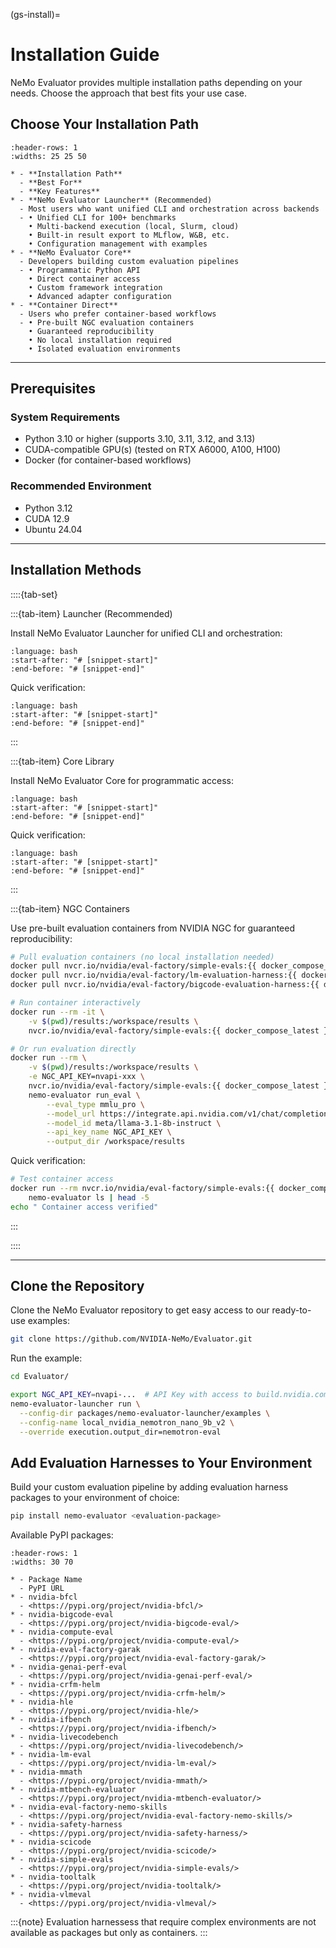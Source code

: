 (gs-install)=
# Installation Guide

NeMo Evaluator provides multiple installation paths depending on your needs. Choose the approach that best fits your use case.

## Choose Your Installation Path

```{list-table} Installation Path Comparison
:header-rows: 1
:widths: 25 25 50

* - **Installation Path**
  - **Best For**
  - **Key Features**
* - **NeMo Evaluator Launcher** (Recommended)
  - Most users who want unified CLI and orchestration across backends
  - • Unified CLI for 100+ benchmarks  
    • Multi-backend execution (local, Slurm, cloud)  
    • Built-in result export to MLflow, W&B, etc.  
    • Configuration management with examples
* - **NeMo Evaluator Core**
  - Developers building custom evaluation pipelines
  - • Programmatic Python API  
    • Direct container access  
    • Custom framework integration  
    • Advanced adapter configuration
* - **Container Direct**
  - Users who prefer container-based workflows
  - • Pre-built NGC evaluation containers  
    • Guaranteed reproducibility  
    • No local installation required  
    • Isolated evaluation environments
```

---

## Prerequisites

### System Requirements

- Python 3.10 or higher (supports 3.10, 3.11, 3.12, and 3.13)
- CUDA-compatible GPU(s) (tested on RTX A6000, A100, H100)
- Docker (for container-based workflows)

### Recommended Environment

- Python 3.12
- CUDA 12.9
- Ubuntu 24.04

---

## Installation Methods


::::{tab-set}

:::{tab-item} Launcher (Recommended)

Install NeMo Evaluator Launcher for unified CLI and orchestration:

```{literalinclude} _snippets/install_launcher.sh
:language: bash
:start-after: "# [snippet-start]"
:end-before: "# [snippet-end]"
```

Quick verification:

```{literalinclude} _snippets/verify_launcher.sh
:language: bash
:start-after: "# [snippet-start]"
:end-before: "# [snippet-end]"
```

:::

:::{tab-item} Core Library

Install NeMo Evaluator Core for programmatic access:

```{literalinclude} _snippets/install_core.sh
:language: bash
:start-after: "# [snippet-start]"
:end-before: "# [snippet-end]"
```

Quick verification:

```{literalinclude} _snippets/verify_core.sh
:language: bash
:start-after: "# [snippet-start]"
:end-before: "# [snippet-end]"
```

:::

:::{tab-item} NGC Containers

Use pre-built evaluation containers from NVIDIA NGC for guaranteed reproducibility:

```bash
# Pull evaluation containers (no local installation needed)
docker pull nvcr.io/nvidia/eval-factory/simple-evals:{{ docker_compose_latest }}
docker pull nvcr.io/nvidia/eval-factory/lm-evaluation-harness:{{ docker_compose_latest }}
docker pull nvcr.io/nvidia/eval-factory/bigcode-evaluation-harness:{{ docker_compose_latest }}
```

```bash
# Run container interactively
docker run --rm -it \
    -v $(pwd)/results:/workspace/results \
    nvcr.io/nvidia/eval-factory/simple-evals:{{ docker_compose_latest }} bash

# Or run evaluation directly
docker run --rm \
    -v $(pwd)/results:/workspace/results \
    -e NGC_API_KEY=nvapi-xxx \
    nvcr.io/nvidia/eval-factory/simple-evals:{{ docker_compose_latest }} \
    nemo-evaluator run_eval \
        --eval_type mmlu_pro \
        --model_url https://integrate.api.nvidia.com/v1/chat/completions \
        --model_id meta/llama-3.1-8b-instruct \
        --api_key_name NGC_API_KEY \
        --output_dir /workspace/results
```

Quick verification:

```bash
# Test container access
docker run --rm nvcr.io/nvidia/eval-factory/simple-evals:{{ docker_compose_latest }} \
    nemo-evaluator ls | head -5
echo " Container access verified"
```

:::

::::

---

## Clone the Repository

Clone the NeMo Evaluator repository to get easy access to our ready-to-use examples:

```bash
git clone https://github.com/NVIDIA-NeMo/Evaluator.git
```

Run the example:

```bash
cd Evaluator/

export NGC_API_KEY=nvapi-...  # API Key with access to build.nvidia.com
nemo-evaluator-launcher run \
  --config-dir packages/nemo-evaluator-launcher/examples \
  --config-name local_nvidia_nemotron_nano_9b_v2 \
  --override execution.output_dir=nemotron-eval
```

## Add Evaluation Harnesses to Your Environment 

Build your custom evaluation pipeline by adding evaluation harness packages to your environment of choice:

```bash
pip install nemo-evaluator <evaluation-package>
```

Available PyPI packages:

```{list-table}
:header-rows: 1
:widths: 30 70

* - Package Name
  - PyPI URL
* - nvidia-bfcl
  - <https://pypi.org/project/nvidia-bfcl/>
* - nvidia-bigcode-eval
  - <https://pypi.org/project/nvidia-bigcode-eval/>
* - nvidia-compute-eval
  - <https://pypi.org/project/nvidia-compute-eval/>
* - nvidia-eval-factory-garak
  - <https://pypi.org/project/nvidia-eval-factory-garak/>
* - nvidia-genai-perf-eval
  - <https://pypi.org/project/nvidia-genai-perf-eval/>
* - nvidia-crfm-helm
  - <https://pypi.org/project/nvidia-crfm-helm/>
* - nvidia-hle
  - <https://pypi.org/project/nvidia-hle/>
* - nvidia-ifbench
  - <https://pypi.org/project/nvidia-ifbench/>
* - nvidia-livecodebench
  - <https://pypi.org/project/nvidia-livecodebench/>
* - nvidia-lm-eval
  - <https://pypi.org/project/nvidia-lm-eval/>
* - nvidia-mmath
  - <https://pypi.org/project/nvidia-mmath/>
* - nvidia-mtbench-evaluator
  - <https://pypi.org/project/nvidia-mtbench-evaluator/>
* - nvidia-eval-factory-nemo-skills
  - <https://pypi.org/project/nvidia-eval-factory-nemo-skills/>
* - nvidia-safety-harness
  - <https://pypi.org/project/nvidia-safety-harness/>
* - nvidia-scicode
  - <https://pypi.org/project/nvidia-scicode/>
* - nvidia-simple-evals
  - <https://pypi.org/project/nvidia-simple-evals/>
* - nvidia-tooltalk
  - <https://pypi.org/project/nvidia-tooltalk/>
* - nvidia-vlmeval
  - <https://pypi.org/project/nvidia-vlmeval/>
```

:::{note}
Evaluation harnessess that require complex environments are not available as packages but only as containers.
:::